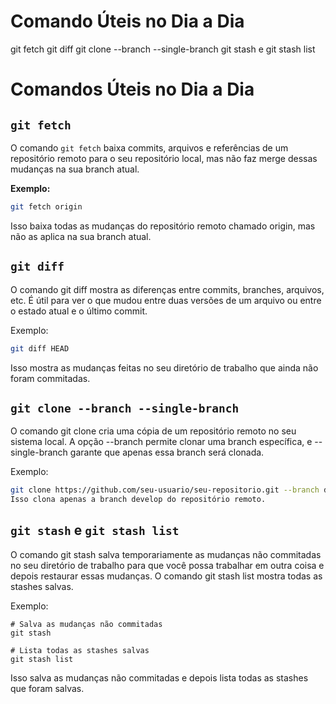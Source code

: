 # Comando Úteis no Dia a Dia

git fetch
git diff
git clone <url do repositorio> --branch <nome da branch requisitada> --single-branch
git stash e git stash list

# Comandos Úteis no Dia a Dia

## ``git fetch``
O comando `git fetch` baixa commits, arquivos e referências de um repositório remoto para o seu repositório local, mas não faz merge dessas mudanças na sua branch atual.

**Exemplo:**
```sh
git fetch origin
```
Isso baixa todas as mudanças do repositório remoto chamado origin, mas não as aplica na sua branch atual.

## ```git diff```
O comando git diff mostra as diferenças entre commits, branches, arquivos, etc. É útil para ver o que mudou entre duas versões de um arquivo ou entre o estado atual e o último commit.


Exemplo:
```sh
git diff HEAD
```
Isso mostra as mudanças feitas no seu diretório de trabalho que ainda não foram commitadas.

## ```git clone --branch --single-branch```
O comando git clone cria uma cópia de um repositório remoto no seu sistema local. A opção --branch permite clonar uma branch específica, e --single-branch garante que apenas essa branch será clonada.

Exemplo:
```sh
git clone https://github.com/seu-usuario/seu-repositorio.git --branch develop --single-branch
Isso clona apenas a branch develop do repositório remoto.
```

## ```git stash``` e ```git stash list```
O comando git stash salva temporariamente as mudanças não commitadas no seu diretório de trabalho para que você possa trabalhar em outra coisa e depois restaurar essas mudanças. O comando git stash list mostra todas as stashes salvas.

Exemplo:
```
# Salva as mudanças não commitadas
git stash

# Lista todas as stashes salvas
git stash list
```
Isso salva as mudanças não commitadas e depois lista todas as stashes que foram salvas.